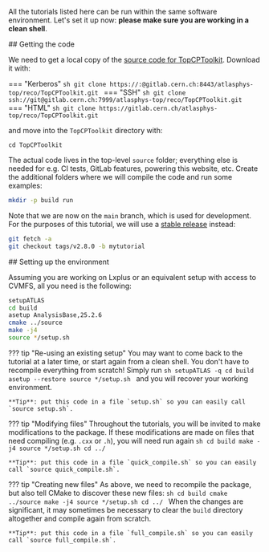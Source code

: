 All the tutorials listed here can be run within the same software environment.
Let's set it up now: **please make sure you are working in a clean shell**.

## Getting the code

We need to get a local copy of the [source code for TopCPToolkit](https://gitlab.cern.ch/atlasphys-top/reco/TopCPToolkit).
Download it with:

=== "Kerberos"
    ```sh
    git clone https://:@gitlab.cern.ch:8443/atlasphys-top/reco/TopCPToolkit.git
    ```
=== "SSH"
    ```sh
    git clone ssh://git@gitlab.cern.ch:7999/atlasphys-top/reco/TopCPToolkit.git
    ```
=== "HTML"
    ```sh
    git clone https://gitlab.cern.ch/atlasphys-top/reco/TopCPToolkit.git
    ```

and move into the `TopCPToolkit` directory with:
```
cd TopCPToolkit
```

The actual code lives in the top-level `source` folder; everything else is needed for e.g. CI tests, GitLab features, powering this website, etc.
Create the additional folders where we will compile the code and run some examples:
```sh
mkdir -p build run
```

Note that we are now on the `main` branch, which is used for development.
For the purposes of this tutorial, we will use a [stable release](../changelog/index.md) instead:
```sh
git fetch -a
git checkout tags/v2.8.0 -b mytutorial
```

## Setting up the environment

Assuming you are working on Lxplus or an equivalent setup with access to CVMFS, all you need is the following:
```sh
setupATLAS
cd build
asetup AnalysisBase,25.2.6
cmake ../source
make -j4
source */setup.sh
```

??? tip "Re-using an existing setup"
    You may want to come back to the tutorial at a later time, or start again from a clean shell. You don't have to recompile everything from scratch! Simply run
    ```sh
    setupATLAS -q
    cd build
    asetup --restore
    source */setup.sh
    ```
    and you will recover your working environment.

    **Tip**: put this code in a file `setup.sh` so you can easily call `source setup.sh`.

??? tip "Modifying files"
    Throughout the tutorials, you will be invited to make modifications to the package. If these modifications are made on files that need compiling (e.g. `.cxx` or `.h`), you will need run again
    ```sh
    cd build
    make -j4
    source */setup.sh
    cd ../
    ```

    **Tip**: put this code in a file `quick_compile.sh` so you can easily call `source quick_compile.sh`.

??? tip "Creating new files"
    As above, we need to recompile the package, but also tell CMake to discover these new files:
    ```sh
    cd build
    cmake ../source
    make -j4
    source */setup.sh
    cd ../
    ```
    When the changes are significant, it may sometimes be necessary to clear the `build` directory altogether and compile again from scratch.

    **Tip**: put this code in a file `full_compile.sh` so you can easily call `source full_compile.sh`.
